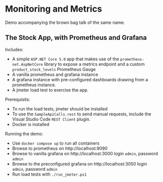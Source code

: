 # Monitoring and Metrics

Demo accompanying the brown bag talk of the same name.

## The Stock App, with Prometheus and Grafana

Includes:

- A simple `ASP.NET Core 5.0` app that makes use of the `prometheus-net.AspNetCore` library to expose a metrics endpoint and a custom `product_stock_levels` Prometheus Gauge
- A vanilla prometheus and grafana instance
- A grafana instance with pre-configured dashboards drawing from a prometheus instance.
- A jmeter load test to exercise the app.

Prerequisits:

- To run the load tests, jmeter should be installed
- To use the `SampleApiCalls.rest` to send manual requests, include the Visual Studio Code `REST Client` plugin.
- Docker is installed

Running the demo:

- Use `docker compose up` to run all containers
- Browse to prometheus on http://localhost:9090
- Browse to vanilla grafana on http://localhost:3000 login `admin`, password `admin`
- Browse to the preconfigured grafana on http://localhost:3050 login `admin`, password `admin`
- Run load tests with `./run_jmeter.ps1`

